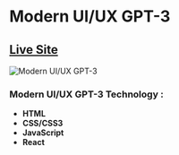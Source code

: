 # Modern UI/UX GPT-3

## [Live Site](https://gpt3web.netlify.app/)

![Modern UI/UX GPT-3](https://i.ibb.co/kX6gz5r/screenshot-gpt3.png)

### Modern UI/UX GPT-3 Technology :

- **HTML**
- **CSS/CSS3**
- **JavaScript**
- **React**
